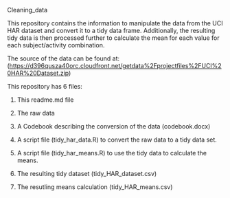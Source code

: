 Cleaning_data

This repository contains the information to manipulate the data from the UCI HAR dataset
and convert it to a tidy data frame.  Additionally, the resulting tidy data is then processed
further to calculate the mean for each value for each subject/activity combination.

The source of the data can be found at:  
(https://d396qusza40orc.cloudfront.net/getdata%2Fprojectfiles%2FUCI%20HAR%20Dataset.zip)

This repository has 6 files:

1) This readme.md file

2) The raw data

3) A Codebook describing the conversion of the data (codebook.docx)

4) A script file (tidy_har_data.R) to convert the raw data to a tidy data set.

5) A script file (tidy_har_means.R) to use the tidy data to calculate the means.

6) The resulting tidy dataset (tidy_HAR_dataset.csv)

7) The resutling means calculation (tidy_HAR_means.csv)
